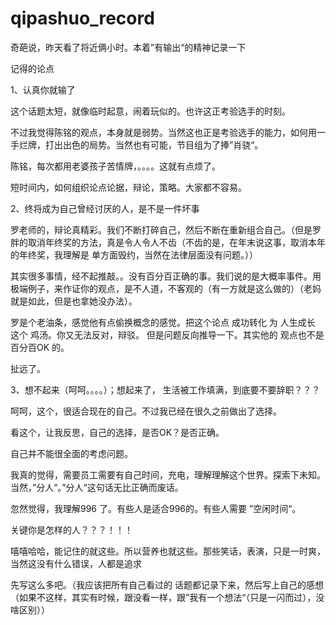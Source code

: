 # qipashuo_record
奇葩说，昨天看了将近俩小时。本着”有输出“的精神记录一下

记得的论点

1、认真你就输了

   这个话题太短，就像临时起意，闹着玩似的。也许这正考验选手的时刻。
   
   不过我觉得陈铭的观点，本身就是弱势。当然这也正是考验选手的能力，如何用一手烂牌，打出出色的局势。当然也有可能，节目组为了捧”肖骁“。
   
   陈铭，每次都用老婆孩子苦情牌，。。。。这就有点烦了。
   
   短时间内，如何组织论点论据，辩论，策略。大家都不容易。

2、终将成为自己曾经讨厌的人，是不是一件坏事

  罗老师的，辩论真精彩。我们不断打碎自己，然后不断在重新组合自己。（但是罗胖的取消年终奖的方法，真是令人令人不齿（不齿的是，在年末说这事，取消本年的年终奖，我理解是 单方面毁约，当然在法律层面没有问题。））
  
  其实很多事情，经不起推敲。。没有百分百正确的事。我们说的是大概率事件。用极端例子，来作证你的观点，是不人道，不客观的（有一方就是这么做的）（老妈就是如此，但是也拿她没办法）。
  
  罗是个老油条，感觉他有点偷换概念的感觉。把这个论点 成功转化 为  人生成长 这个 鸡汤。你又无法反对，辩驳。 但是问题反向推导一下。其实他的 观点也不是百分百OK 的。
  
  扯远了。
  

3、想不起来（呵呵。。。。）；想起来了， 生活被工作填满，到底要不要辞职？？？

 呵呵，这个，很适合现在的自己。不过我已经在很久之前做出了选择。
 
 看这个，让我反思，自己的选择，是否OK？是否正确。
 
 自己并不能很全面的考虑问题。
 
 我真的觉得，需要员工需要有自己时间，充电，理解理解这个世界。探索下未知。当然，”分人“。”分人“这句话无比正确而废话。
 
 忽然觉得，我理解996 了。有些人是适合996的。有些人需要 ”空闲时间“。
 
 关键你是怎样的人？？？！！！
 
 
 嘻嘻哈哈，能记住的就这些。所以营养也就这些。那些笑话，表演，只是一时爽，当然这没有什么错误，人都是追求
 
 先写这么多吧。（我应该把所有自己看过的  话题都记录下来，然后写上自己的感想（如果不这样，其实有时候，跟没看一样，跟”我有一个想法“（只是一闪而过），没啥区别））
 
